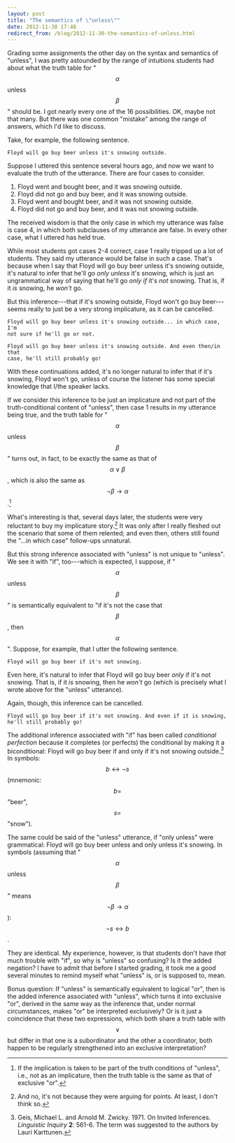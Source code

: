 ```yaml
---
layout: post
title: "The semantics of \"unless\""
date: 2012-11-30 17:48
redirect_from: /blog/2012-11-30-the-semantics-of-unless.html
---
```


Grading some assignments the other day on the syntax and semantics of "unless",
I was pretty astounded by the range of intuitions students had about what the
truth table for "$$\alpha$$ unless $$\beta$$" should be. I got nearly every one
of the 16 possibilities. OK, maybe not that many. But there was one common
"mistake" among the range of answers, which I'd like to discuss.

Take, for example, the following sentence.

    Floyd will go buy beer unless it's snowing outside.

Suppose I uttered this sentence several hours ago, and now we want to evaluate
the truth of the utterance. There are four cases to consider.

1.  Floyd went and bought beer, and it was snowing outside.
2.  Floyd did not go and buy beer, and it was snowing outside.
3.  Floyd went and bought beer, and it was not snowing outside.
4.  Floyd did not go and buy beer, and it was not snowing outside.

The received wisdom is that the only case in which my utterance was false is
case 4, in which both subclauses of my utterance are false. In every other
case, what I uttered has held true.

While most students got cases 2-4 correct, case 1 really tripped up a lot of
students. They said my utterance would be false in such a case. That's because
when I say that Floyd will go buy beer unless it's snowing outside, it's
natural to infer that he'll go *only unless* it's snowing, which is just an
ungrammatical way of saying that he'll go *only if* it's *not* snowing. That
is, if it *is* snowing, he *won't* go.

But this inference---that if it's snowing outside, Floyd won't go buy
beer---seems really to just be a very strong implicature, as it can be
cancelled.

    Floyd will go buy beer unless it's snowing outside... in which case, I'm
    not sure if he'll go or not.

    Floyd will go buy beer unless it's snowing outside. And even then/in that
    case, he'll still probably go!

With these continuations added, it's no longer natural to infer that if it's
snowing, Floyd won't go, unless of course the listener has some special
knowledge that I/the speaker lacks.

If we consider this inference to be just an implicature and not part of the
truth-conditional content of "unless", then case 1 results in my utterance
being true, and the truth table for "$$\alpha$$ unless $$\beta$$" turns out, in
fact, to be exactly the same as that of $$\alpha \lor \beta$$, which is also
the same as $$\lnot\beta \to \alpha$$.[^xor]

[^xor]: If the implication is taken to be part of the truth conditions of
        "unless", i.e., not as an implicature, then the truth table is the same
        as that of exclusive "or".

What's interesting is that, several days later, the students were very
reluctant to buy my implicature story.[^pts] It was only after I really fleshed
out the scenario that some of them relented; and even then, others still found
the "...in which case" follow-ups unnatural.

[^pts]: And no, it's not because they were arguing for points.  At least, I
        don't think so.

But this strong inference associated with "unless" is not unique to "unless".
We see it with "if", too---which is expected, I suppose, if "$$\alpha$$ unless
$$\beta$$" is semantically equivalent to "if it's not the case that $$\beta$$,
then $$\alpha$$". Suppose, for example, that I utter the following sentence.

    Floyd will go buy beer if it's not snowing.

Even here, it's natural to infer that Floyd will go buy beer *only* if it's not
snowing. That is, if it *is* snowing, then he *won't* go (which is precisely
what I wrote above for the "unless" utterance).

Again, though, this inference can be cancelled.

    Floyd will go buy beer if it's not snowing. And even if it is snowing,
    he'll still probably go!

The additional inference associated with "if" has been called *conditional
perfection* because it completes (or perfects) the conditional by making it a
biconditional: Floyd will go buy beer if and only if it's not snowing
outside.[^gz] In symbols: $$b \leftrightarrow \lnot s$$ (mnemonic: $$b =$$
"beer", $$s =$$ "snow").

[^gz]: Geis, Michael L. and Arnold M.  Zwicky. 1971. On Invited Inferences.
       *Linguistic Inquiry* **2**: 561-6. The term was suggested to the authors
       by Lauri Karttunen.

The same could be said of the "unless" utterance, if "only unless" were
grammatical: Floyd will go buy beer unless and only unless it's snowing. In
symbols (assuming that "$$\alpha$$ unless $$\beta$$" means $$\lnot\beta \to
\alpha$$): $$\lnot s \leftrightarrow b$$.

They are identical. My experience, however, is that students don't have *that*
much trouble with "if", so why is "unless" so confusing? Is it the added
negation? I have to admit that before I started grading, it took me a good
several minutes to remind myself what "unless" is, or is supposed to, mean.

Bonus question: If "unless" is semantically equivalent to logical "or", then is
the added inference associated with "unless", which turns it into exclusive
"or", derived in the same way as the inference that, under normal
circumstances, makes "or" be interpreted exclusively? Or is it just a
coincidence that these two expressions, which both share a truth table with
$$\lor$$ but differ in that one is a subordinator and the other a coordinator,
both happen to be regularly strengthened into an exclusive interpretation?
